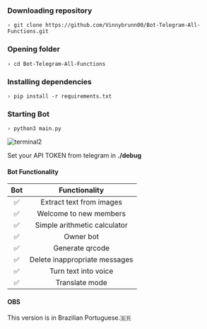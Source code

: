 ### Downloading repository
```
› git clone https://github.com/Vinnybrunn00/Bot-Telegram-All-Functions.git
```

### Opening folder
```
› cd Bot-Telegram-All-Functions
```

### Installing dependencies
```
› pip install -r requirements.txt
```


### Starting Bot
```
› python3 main.py
```

![terminal2](https://user-images.githubusercontent.com/91799009/178828330-5c0397bf-722f-4f02-a2e2-938b577d39d1.gif)

Set your API TOKEN from telegram in **./debug**


#### Bot Functionality


|       Bot      |           Functionality         |
| :-----------: | :--------------------------------: |
|       ✅        |   Extract text from images             |
|       ✅        |   Welcome to new members         |
|       ✅        |   Simple arithmetic calculator   |
|       ✅        |   Owner bot                      |
|       ✅        |   Generate qrcode	              |
|       ✅        |   Delete inappropriate messages  |
|       ✅        |   Turn text into voice	          |
|       ✅        |   Translate mode	          |

#### OBS

This version is in Brazilian Portuguese.🇧🇷
